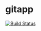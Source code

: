 # gitapp

[![Build Status](https://dev.azure.com/DevProject1905/AgileProject/_apis/build/status%2FDevopsTesting1905.gitapp?branchName=master)](https://dev.azure.com/DevProject1905/AgileProject/_build/latest?definitionId=4&branchName=master)

